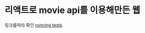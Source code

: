 # 리액트로 movie api를 이용해만든 웹

링크를따라 확인 [running tests](https://PPJINHONG.github.io/practice-movie-react/).

